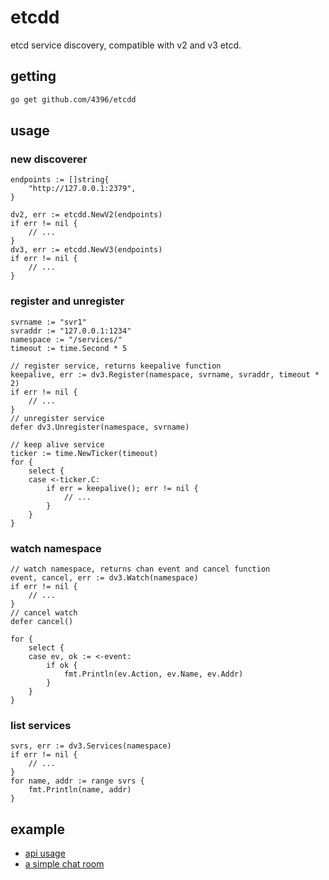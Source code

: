 # etcdd

etcd service discovery, compatible with v2 and v3 etcd.

## getting

```sh
go get github.com/4396/etcdd
```

## usage

### new discoverer

```golang
endpoints := []string{
    "http://127.0.0.1:2379",
}

dv2, err := etcdd.NewV2(endpoints)
if err != nil {
    // ...
}
dv3, err := etcdd.NewV3(endpoints)
if err != nil {
    // ...
}
```

### register and unregister

```golang
svrname := "svr1"
svraddr := "127.0.0.1:1234"
namespace := "/services/"
timeout := time.Second * 5

// register service, returns keepalive function
keepalive, err := dv3.Register(namespace, svrname, svraddr, timeout * 2)
if err != nil {
    // ...
}
// unregister service
defer dv3.Unregister(namespace, svrname)

// keep alive service
ticker := time.NewTicker(timeout)
for {
    select {
    case <-ticker.C:
        if err = keepalive(); err != nil {
            // ...
        }
    }
}
```

### watch namespace

```golang
// watch namespace, returns chan event and cancel function
event, cancel, err := dv3.Watch(namespace)
if err != nil {
    // ...
}
// cancel watch
defer cancel()

for {
    select {
    case ev, ok := <-event:
        if ok {
            fmt.Println(ev.Action, ev.Name, ev.Addr)
        }
    }
}
```

### list services

```golang
svrs, err := dv3.Services(namespace)
if err != nil {
    // ...
}
for name, addr := range svrs {
    fmt.Println(name, addr)
}
```

## example

- [api usage](./example/etcdd/main.go)
- [a simple chat room](./example/chat/main.go)
